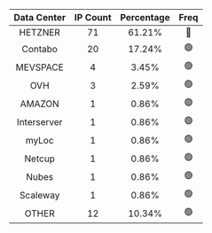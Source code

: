 | Data Center | IP Count | Percentage | Freq |
|:------------:|:--------:|:-----------:|:-----:|
| HETZNER | 71 | 61.21% | 🔴 |
| Contabo | 20 | 17.24% | 🟢 |
| MEVSPACE | 4 | 3.45% | 🟢 |
| OVH | 3 | 2.59% | 🟢 |
| AMAZON | 1 | 0.86% | 🟢 |
| Interserver | 1 | 0.86% | 🟢 |
| myLoc | 1 | 0.86% | 🟢 |
| Netcup | 1 | 0.86% | 🟢 |
| Nubes | 1 | 0.86% | 🟢 |
| Scaleway | 1 | 0.86% | 🟢 |
| OTHER | 12 | 10.34% | 🟢 |